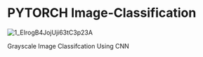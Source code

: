 # PYTORCH Image-Classification
![1_EIrogB4JojUji63tC3p23A](https://github.com/secrakib/Image-Classification/assets/102784469/6a69e593-1fce-4723-b7aa-b9cf4d4bf201)

Grayscale Image Classifcation Using CNN
